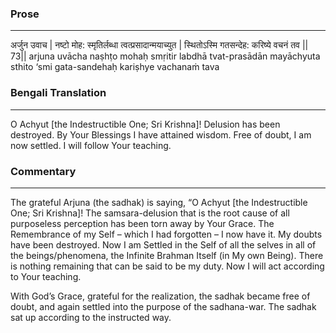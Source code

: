 ### Prose 
 --- 
अर्जुन उवाच |
नष्टो मोह: स्मृतिर्लब्धा त्वत्प्रसादान्मयाच्युत |
स्थितोऽस्मि गतसन्देह: करिष्ये वचनं तव || 73||
arjuna uvācha
naṣhṭo mohaḥ smṛitir labdhā tvat-prasādān mayāchyuta
sthito ‘smi gata-sandehaḥ kariṣhye vachanaṁ tava

### Bengali Translation 
 --- 
O Achyut [the Indestructible One; Sri Krishna]! Delusion has been destroyed. By Your Blessings I have attained wisdom. Free of doubt, I am now settled. I will follow Your teaching.  

### Commentary 
 --- 
The grateful Arjuna (the sadhak) is saying, “O Achyut [the Indestructible One; Sri Krishna]! The samsara-delusion that is the root cause of all purposeless perception has been torn away by Your Grace. The Remembrance of my Self – which I had forgotten – I now have it. My doubts have been destroyed. Now I am Settled in the Self of all the selves in all of the beings/phenomena, the Infinite Brahman Itself (in My own Being). There is nothing remaining that can be said to be my duty. Now I will act according to Your teaching.

With God’s Grace, grateful for the realization, the sadhak became free of doubt, and again settled into the purpose of the sadhana-war. The sadhak sat up according to the instructed way.
